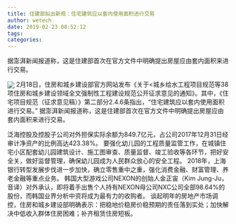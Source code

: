 ```yaml
---
title: 住建部拟出新规：住宅建筑应以套内使用面积进行交易
author: wetech
date: 2019-02-23 08:52:12
tags: 
categories: 
---
```

据澎湃新闻报道称，这是住建部首次在官方文件中明确提出房屋应由套内面积来进行交易。
<!-- more -->
<img align="center" border="0" src="https://imgcdn.yicai.com/uppics/images/2019/02/57da14e06daf754a82156bc920c9b75c.jpg" />
2月18日，住房和城乡建设部官方网站发布《关于<城乡给水工程项目规范等38项住房和城乡建设领域全文强制性工程建设规范公开征求意见的通知》。其中，《住宅项目规范（征求意见稿）》第二部分2.4.6条指出，“住宅建筑应以套内使用面积进行交易。”
据澎湃新闻报道称，这是住建部首次在官方文件中明确提出房屋应由套内面积来进行交易。
 
 
泛海控股及控股子公司对外担保实际余额为849.7亿元，占公司2017年12月31日经审计净资产的比例高达423.38%。
要强化幼儿园的工程质量监管工作，在城镇住宅小区配套幼儿园建筑设计、施工图审查、质量监督、竣工验收等各环节，把好安全关，做好监督管理，确保幼儿园成为人民群众放心的安全工程。
2018年，上海银行转型发展步伐进一步加快，确立零售重中之重，强化消费金融、财富管理、养老金融等重点业务。
韩国大型游戏公司NEXON的创始人金正宙（Kim Jung-Ju，音译）对外承认，即将着手出售个人持有NEXON母公司NXC公司全部98.64%的股份，而韩国业界分析中资将成为最有力的收购者。
谈起明年的房地产市场调控，住房和城乡建设部明确表示：把稳地价稳房价稳预期的责任落到实处；加快解决中低收入群体住房困难；补齐租赁住房短板。
